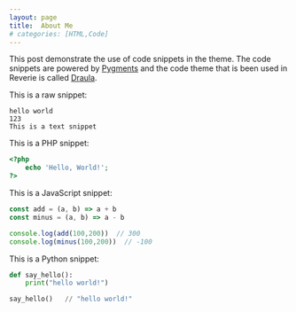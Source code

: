 ```yaml
---
layout: page
title:  About Me
# categories: [HTML,Code]
---
```


This post demonstrate the use of code snippets in the theme. The code snippets are powered by [Pygments](http://pygments.org/) and the code theme that is been used in Reverie is called [Draula](https://draculatheme.com/).

This is a raw snippet:

```
hello world
123
This is a text snippet
```

This is a PHP snippet:

```php
<?php
    echo 'Hello, World!';
?>
```

This is a JavaScript snippet:

```js
const add = (a, b) => a + b
const minus = (a, b) => a - b

console.log(add(100,200))  // 300
console.log(minus(100,200))  // -100
```

This is a Python snippet:

```python
def say_hello():
    print("hello world!")

say_hello()   // "hello world!"
```
